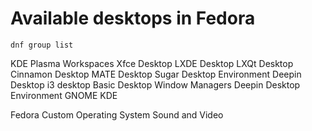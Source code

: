 # Available desktops in Fedora

```
dnf group list
```

KDE Plasma Workspaces
Xfce Desktop
LXDE Desktop
LXQt Desktop
Cinnamon Desktop
MATE Desktop
Sugar Desktop Environment
Deepin Desktop
i3 desktop
Basic Desktop
Window Managers
Deepin Desktop Environment
GNOME
KDE

Fedora Custom Operating System
Sound and Video
